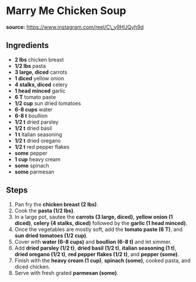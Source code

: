 # Marry Me Chicken Soup

**source:** https://www.instagram.com/reel/C\_y9HUQyh9d  

## Ingredients
- **2 lbs** chicken breast
- **1/2 lbs** pasta
- **3 large, diced** carrots
- **1 diced** yellow onion
- **4 stalks, diced** celery
- **1 head minced** garlic
- **6 T** tomato paste
- **1/2 cup** sun dried tomatoes
- **6-8 cups** water
- **6-8 t** boullion
- **1/2 t** dried parsley
- **1/2 t** dried basil
- **1 t** italian seasoning
- **1/2 t** dried oregano
- **1/2 t** red pepper flakes
- **some** pepper
- **1 cup** heavy cream
- **some** spinach
- **some** parmesan

## Steps
1. Pan fry the **chicken breast (2 lbs)**.
2. Cook the **pasta (1/2 lbs)**.
3. In a large pot, sautee the **carrots (3 large, diced)**, **yellow onion (1 diced)**, **celery (4 stalks, diced)** followed by the **garlic (1 head minced)**.
4. Once the vegetables are mostly soft, add the **tomato paste (6 T)**, and **sun dried tomatoes (1/2 cup)**.
5. Cover with **water (6-8 cups)** and **boullion (6-8 t)** and let simmer.
6. Add **dried parsley (1/2 t)**, **dried basil (1/2 t)**, **italian seasoning (1 t)**, **dried oregano (1/2 t)**, **red pepper flakes (1/2 t)**, and **pepper (some)**.
7. Finish with the **heavy cream (1 cup)**, **spinach (some)**, cooked pasta, and diced chicken.
8. Serve with fresh grated **parmesan (some)**.

